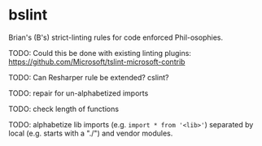# bslint

Brian's (B's) strict-linting rules for code enforced Phil-osophies.

TODO: Could this be done with existing linting plugins:
https://github.com/Microsoft/tslint-microsoft-contrib

TODO: Can Resharper rule be extended?  cslint?

TODO: repair for un-alphabetized imports

TODO: check length of functions

TODO: alphabetize lib imports (e.g. ```import * from '<lib>'```) separated by local (e.g. starts with a "./") and vendor modules.


